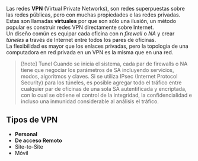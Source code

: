 Las redes **VPN** (Virtual Private Networks), son redes superpuestas sobre las redes públicas, pero con muchas propiedades e las redes privadas.  
Estas son llamadas **virtuales** por que son sólo una ilusión, un método popular es construir redes VPN directamente sobre Internet.  
Un diseño común es equipar cada oficina con n *firewall* o *NA* y crear *túneles* a través de Internet entre todos los pares de oficinas.  
La flexibilidad es mayor que los enlaces privadas, pero la topología de una computadora en red privada en un VPN es la misma que en una red.  

> [!note] Tunel
> Cuando se inicia el sistema, cada par de firewalls o NA tiene que negociar los parámetros de SA  incluyendo servicios, modos, algoritmos y claves. Si se utiliza IPsec (Internet Protocol Security) para los túneles, es posible agregar todo el tráfico entre cualquier par de oficinas de una sola SA autentificada y encriptada, con lo cual se obtiene el control de la integridad, la confidencialidad e incluso una inmunidad considerable al análisis el tráfico.   
  
## Tipos de VPN
- **Personal**  
- **De acceso Remoto**  
- Site-to-Site  
- Móvil